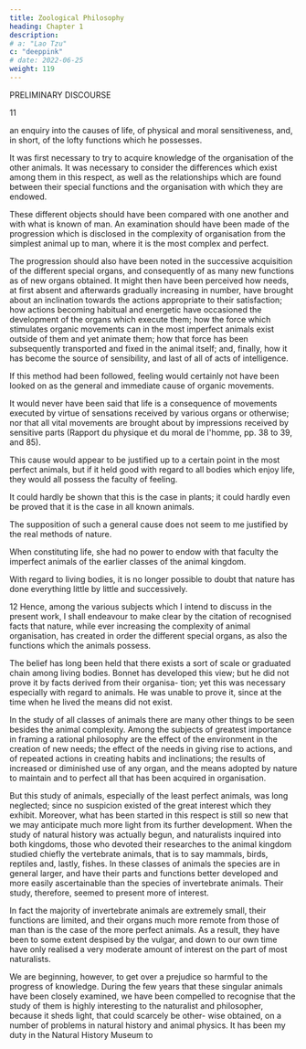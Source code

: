```yaml
---
title: Zoological Philosophy
heading: Chapter 1
description: 
# a: "Lao Tzu"
c: "deeppink"
# date: 2022-06-25
weight: 119
---
```



PRELIMINARY DISCOURSE

11

an enquiry into the causes of life, of physical and moral sensitiveness, and, in short, of the lofty functions which he possesses. 

It was first necessary to try to acquire knowledge of the organisation of the other animals. It was necessary to consider the differences which exist among them in this respect, as well as the relationships which are found between their special functions and the organisation with which they are endowed.

These different objects should have been compared with one another and with what is known of man. An examination should have been made of the progression which is disclosed in the complexity of organisation from the simplest animal up to man, where it is the most complex and perfect. 

The progression should also have been noted in the successive acquisition of the different special organs, and consequently of as many new functions as of new organs obtained. It might then have been perceived how needs, at first absent and afterwards gradually increasing in number, have brought about an inclination towards the actions appropriate to their satisfaction; how actions becoming habitual and energetic have occasioned the development of the organs which execute them; how the force which stimulates organic movements can in the most imperfect animals exist outside of them and yet animate them; how that force has been subsequently transported and fixed in the animal itself; and, finally, how it has become the source of sensibility, and last of all of acts of intelligence.

If this method had been followed, feeling would certainly not have been looked on as the general and immediate cause of organic movements. 

It would never have been said that life is a consequence of movements executed by virtue of sensations received by various organs or otherwise; nor that all vital movements are brought about by impressions received by sensitive parts (Rapport du physique et du moral de l'homme, pp. 38 to 39, and 85).

This cause would appear to be justified up to a certain point in the most perfect animals, but if it held good with regard to all bodies which enjoy life, they would all possess the faculty of feeling. 

It could hardly be shown that this is the case in plants; it could hardly even be proved that it is the case in all known animals.

The supposition of such a general cause does not seem to me justified by the real methods of nature. 

When constituting life, she had no power to endow with that faculty the imperfect animals of the earlier classes of the animal kingdom.

With regard to living bodies, it is no longer possible to doubt that nature has done everything little by little and successively.

12
Hence, among the various subjects which I intend to discuss in the present work, I shall endeavour to make clear by the citation of recognised facts that nature, while ever increasing the complexity of animal organisation, has created in order the different special organs, as also the functions which the animals possess.

The belief has long been held that there exists a sort of scale or graduated chain among living bodies. Bonnet has developed this view; but he did not prove it by facts derived from their organisa- tion; yet this was necessary especially with regard to animals. He was unable to prove it, since at the time when he lived the means did not exist.

In the study of all classes of animals there are many other things to be seen besides the animal complexity. Among the subjects of greatest importance in framing a rational philosophy are the effect of the environment in the creation of new needs; the effect of the needs in giving rise to actions, and of repeated actions in creating habits and inclinations; the results of increased or diminished use of any organ, and the means adopted by nature to maintain and to perfect all that has been acquired in organisation.

But this study of animals, especially of the least perfect animals, was long neglected; since no suspicion existed of the great interest which they exhibit. Moreover, what has been started in this respect is still so new that we may anticipate much more light from its further development.
When the study of natural history was actually begun, and naturalists inquired into both kingdoms, those who devoted their researches to the animal kingdom studied chiefly the vertebrate animals, that is to say mammals, birds, reptiles and, lastly, fishes. In these classes of animals the species are in general larger, and have their parts and functions better developed and more easily ascertainable than the species of invertebrate animals. Their study, therefore, seemed to present more of interest.

In fact the majority of invertebrate animals are extremely small, their functions are limited, and their organs much more remote from those of man than is the case of the more perfect animals. As a result, they have been to some extent despised by the vulgar, and down to our own time have only realised a very moderate amount of interest on the part of most naturalists.

We are beginning, however, to get over a prejudice so harmful to the progress of knowledge. During the few years that these singular animals have been closely examined, we have been compelled to recognise that the study of them is highly interesting to the naturalist and philosopher, because it sheds light, that could scarcely be other- wise obtained, on a number of problems in natural history and animal physics. It has been my duty in the Natural History Museum to


